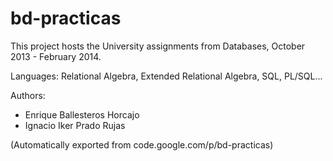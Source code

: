 # bd-practicas

This project hosts the University assignments from Databases, October 2013 - February 2014.

Languages: Relational Algebra, Extended Relational Algebra, SQL, PL/SQL...

Authors:
  - Enrique Ballesteros Horcajo
  - Ignacio Iker Prado Rujas
  
  (Automatically exported from code.google.com/p/bd-practicas)
